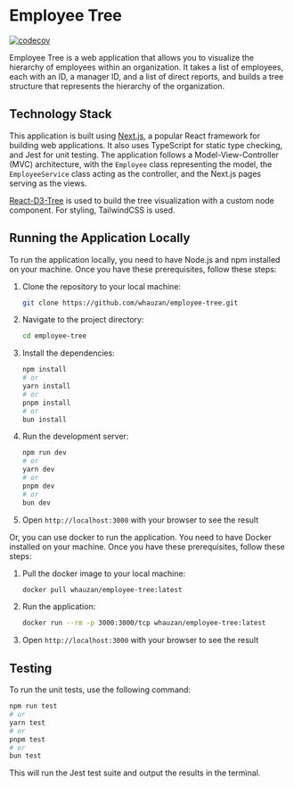 # Employee Tree

[![codecov](https://codecov.io/gh/whauzan/employee-tree/graph/badge.svg?token=96RYVUJDZY)](https://codecov.io/gh/whauzan/employee-tree)

Employee Tree is a web application that allows you to visualize the hierarchy of employees within an organization. It takes a list of employees, each with an ID, a manager ID, and a list of direct reports, and builds a tree structure that represents the hierarchy of the organization.

## Technology Stack

This application is built using [Next.js](https://nextjs.org/), a popular React framework for building web applications. It also uses TypeScript for static type checking, and Jest for unit testing. The application follows a Model-View-Controller (MVC) architecture, with the `Employee` class representing the model, the `EmployeeService` class acting as the controller, and the Next.js pages serving as the views.

[React-D3-Tree](https://github.com/bkrem/react-d3-tree) is used to build the tree visualization with a custom node component. For styling, TailwindCSS is used.

## Running the Application Locally

To run the application locally, you need to have Node.js and npm installed on your machine. Once you have these prerequisites, follow these steps:

1. Clone the repository to your local machine:

   ```bash
   git clone https://github.com/whauzan/employee-tree.git
   ```

2. Navigate to the project directory:

   ```bash
   cd employee-tree
   ```

3. Install the dependencies:

   ```bash
   npm install
   # or
   yarn install
   # or
   pnpm install
   # or
   bun install
   ```

4. Run the development server:

   ```bash
   npm run dev
   # or
   yarn dev
   # or
   pnpm dev
   # or
   bun dev
   ```

5. Open `http://localhost:3000` with your browser to see the result

Or, you can use docker to run the application. You need to have Docker installed on your machine. Once you have these prerequisites, follow these steps:

1. Pull the docker image to your local machine:

   ```bash
   docker pull whauzan/employee-tree:latest
   ```

2. Run the application:

   ```bash
   docker run --rm -p 3000:3000/tcp whauzan/employee-tree:latest
   ```

3. Open `http://localhost:3000` with your browser to see the result

## Testing

To run the unit tests, use the following command:

```bash
npm run test
# or
yarn test
# or
pnpm test
# or
bun test
```

This will run the Jest test suite and output the results in the terminal.
